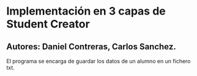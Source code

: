 # Implementación en 3 capas de Student Creator
## Autores: Daniel Contreras, Carlos Sanchez.

El programa se encarga de guardar los datos de un alumno en un fichero txt.